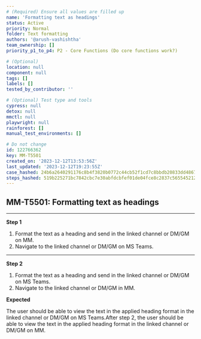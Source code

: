 ```yaml
---
# (Required) Ensure all values are filled up
name: 'Formatting text as headings'
status: Active
priority: Normal
folder: Text formatting
authors: '@arush-vashishtha'
team_ownership: []
priority_p1_to_p4: P2 - Core Functions (Do core functions work?)

# (Optional)
location: null
component: null
tags: []
labels: []
tested_by_contributor: ''

# (Optional) Test type and tools
cypress: null
detox: null
mmctl: null
playwright: null
rainforest: []
manual_test_environments: []

# Do not change
id: 122766362
key: MM-T5501
created_on: '2023-12-12T13:53:56Z'
last_updated: '2023-12-12T19:23:55Z'
case_hashed: 24b6a2640291176c8b4f3820b0772c44cb52f1cd7c8bbdb20833dd486767e448f3a9cd6a3878335282f0d6f53007e05e
steps_hashed: 519b225271bc7842cbc7e30abfdcbfef01de04fce8c2837c56554521266c2ba916be1da2b20bbc2d6e4860eab2312d57
---
```


<!-- (Auto-generated) Based on frontmatter's "key" and "name" -->

## MM-T5501: Formatting text as headings

---

**Step 1**

1. Format the text as a heading and send in the linked channel or DM/GM on MM.
2. Navigate to the linked channel or DM/GM on MS Teams.

---

**Step 2**

1. Format the text as a heading and send in the linked channel or DM/GM on MS Teams.
2. Navigate to the linked channel or DM/GM in MM.

**Expected**

The user should be able to view the text in the applied heading format in the linked channel or DM/GM on MS Teams.After step 2, the user should be able to view the text in the applied heading format in the linked channel or DM/GM on MM.

